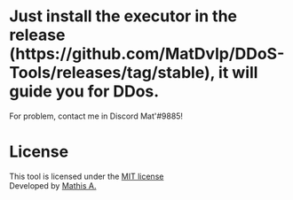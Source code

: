 <h1>Just install the executor in the release (https://github.com/MatDvlp/DDoS-Tools/releases/tag/stable), it will guide you for DDos.</h1>
For problem, contact me in Discord Mat'#9885!

# License
This tool is licensed under the [MIT license]() <br>
Developed by [Mathis A.](https://github.com/matdvlp) <br>
